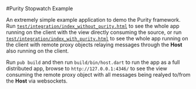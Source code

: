 #Purity Stopwatch Example

An extremely simple example application to demo the Purity framework.
Run [`test/integration/index_without_purity.html`](http://0xor1.github.io/purity_stopwatch_example/without_purity/)
to see the whole app running on the client with the view directly
consuming the source, or run [`test/integration/index_with_purity.html`](http://0xor1.github.io/purity_stopwatch_example/without_purity/)
to see the whole app running on the client with remote proxy objects
relaying messages through the **Host** also running on the client.

Run `pub build` and then run `build/bin/host.dart` to run the app as a full distributed
app, browse to `http://127.0.0.1:4346/` to see the view consuming the remote proxy object 
with all messages being realyed to/from the **Host** via websockets.
